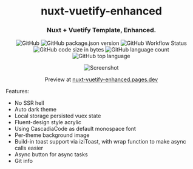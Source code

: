 <div align="center">
  <h1>nuxt-vuetify-enhanced</h1>
  <h3>Nuxt + Vuetify Template, Enhanced.</h3>

![GitHub](https://img.shields.io/github/license/ztemplates/nuxt-vuetify-enhanced?style=flat-square)
![GitHub package.json version](https://img.shields.io/github/package-json/v/ztemplates/nuxt-vuetify-enhanced?style=flat-square)
![GitHub Workflow Status](https://img.shields.io/github/workflow/status/ztemplates/nuxt-vuetify-enhanced/ci?style=flat-square)
![GitHub code size in bytes](https://img.shields.io/github/languages/code-size/ztemplates/nuxt-vuetify-enhanced?style=flat-square)
![GitHub language count](https://img.shields.io/github/languages/count/ztemplates/nuxt-vuetify-enhanced?style=flat-square)
![GitHub top language](https://img.shields.io/github/languages/top/ztemplates/nuxt-vuetify-enhanced?style=flat-square)

![Screenshot](https://repository-images.githubusercontent.com/365652163/7eee3200-b748-11eb-97d3-94278c09bb4e)

Preview at [nuxt-vuetify-enhanced.pages.dev](https://nuxt-vuetify-enhanced.pages.dev)

</div>

Features:

- No SSR hell
- Auto dark theme
- Local storage persisted vuex state
- Fluent-design style acrylic
- Using CascadiaCode as default monospace font
- Per-theme background image
- Build-in toast support via iziToast, with wrap function to make async calls easier
- Async button for async tasks
- Git info
